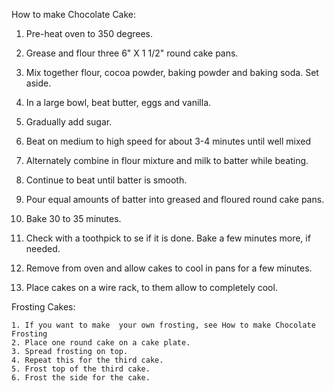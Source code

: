  How to make Chocolate Cake:

   1. Pre-heat oven to 350 degrees.

   2. Grease and flour three 6" X 1 1/2" round cake pans.

   3. Mix together flour, cocoa powder, baking powder and baking soda. Set aside.

   4. In a large bowl, beat butter, eggs and vanilla.

   5. Gradually add sugar.

   6. Beat on medium to high speed for about 3-4 minutes until well mixed

   7. Alternately combine in flour mixture and milk to batter while beating.

   8. Continue to beat until batter is smooth.

   9. Pour equal amounts of batter into greased and floured round cake pans.

   10. Bake 30 to 35 minutes.

   11. Check with a toothpick to se if it is done. Bake a few minutes more, if needed.

   12. Remove from oven and allow cakes to cool in pans for a few minutes.

   13. Place cakes on a wire rack, to them allow to completely cool. 

Frosting Cakes:

    1. If you want to make  your own frosting, see How to make Chocolate Frosting
    2. Place one round cake on a cake plate.
    3. Spread frosting on top.
    4. Repeat this for the third cake.
    5. Frost top of the third cake.
    6. Frost the side for the cake. 